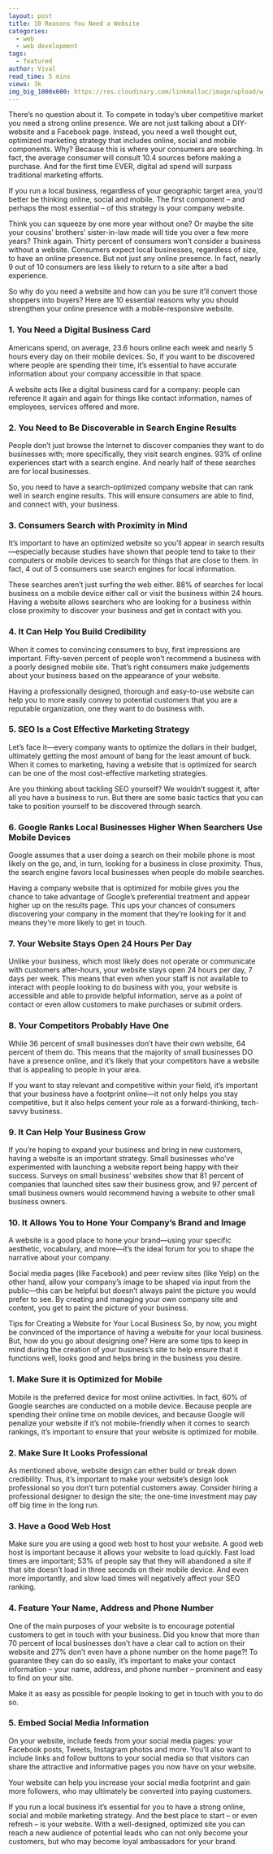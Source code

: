 ```yaml
---
layout: post
title: 10 Reasons You Need a Website
categories:
  - web
  - web development
tags:
  - featured
author: Vival
read_time: 5 mins
views: 3k
img_big_1000x600: https://res.cloudinary.com/linkmalloc/image/upload/w_1000,h_600,c_fit/v1610507662/website1.png
---
```


There’s no question about it. To compete in today’s uber competitive market you need a strong online presence. We are not just talking about a DIY-website and a Facebook page. Instead, you need a well thought out, optimized marketing strategy that includes online, social and mobile components. Why? Because this is where your consumers are searching. In fact, the average consumer will consult 10.4 sources before making a purchase. And for the first time EVER, digital ad spend will surpass traditional marketing efforts.

If you run a local business, regardless of your geographic target area, you’d better be thinking online, social and mobile. The first component – and perhaps the most essential – of this strategy is your company website.

Think you can squeeze by one more year without one? Or maybe the site your cousins’ brothers’ sister-in-law made will tide you over a few more years? Think again. Thirty percent of consumers won’t consider a business without a website. Consumers expect local businesses, regardless of size, to have an online presence. But not just any online presence. In fact, nearly 9 out of 10 consumers are less likely to return to a site after a bad experience.

So why do you need a website and how can you be sure it’ll convert those shoppers into buyers? Here are 10 essential reasons why you should strengthen your online presence with a mobile-responsive website.

### 1. You Need a Digital Business Card
Americans spend, on average, 23.6 hours online each week and nearly 5 hours every day on their mobile devices. So, if you want to be discovered where people are spending their time, it’s essential to have accurate information about your company accessible in that space.

A website acts like a digital business card for a company: people can reference it again and again for things like contact information, names of employees, services offered and more.

### 2. You Need to Be Discoverable in Search Engine Results
People don’t just browse the Internet to discover companies they want to do businesses with; more specifically, they visit search engines. 93% of online experiences start with a search engine. And nearly half of these searches are for local businesses.

So, you need to have a search-optimized company website that can rank well in search engine results. This will ensure consumers are able to find, and connect with, your business.

### 3. Consumers Search with Proximity in Mind
It’s important to have an optimized website so you’ll appear in search results—especially because studies have shown that people tend to take to their computers or mobile devices to search for things that are close to them. In fact, 4 out of 5 consumers use search engines for local information.

These searches aren’t just surfing the web either. 88% of searches for local business on a mobile device either call or visit the business within 24 hours. Having a website allows searchers who are looking for a business within close proximity to discover your business and get in contact with you.

### 4. It Can Help You Build Credibility
When it comes to convincing consumers to buy, first impressions are important. Fifty-seven percent of people won’t recommend a business with a poorly designed mobile site. That’s right consumers make judgements about your business based on the appearance of your website.

Having a professionally designed, thorough and easy-to-use website can help you to more easily convey to potential customers that you are a reputable organization, one they want to do business with.

### 5. SEO Is a Cost Effective Marketing Strategy
Let’s face it—every company wants to optimize the dollars in their budget, ultimately getting the most amount of bang for the least amount of buck. When it comes to marketing, having a website that is optimized for search can be one of the most cost-effective marketing strategies.

Are you thinking about tackling SEO yourself? We wouldn’t suggest it, after all you have a business to run. But there are some basic tactics that you can take to position yourself to be discovered through search.

### 6. Google Ranks Local Businesses Higher When Searchers Use Mobile Devices
Google assumes that a user doing a search on their mobile phone is most likely on the go, and, in turn, looking for a business in close proximity. Thus, the search engine favors local businesses when people do mobile searches.

Having a company website that is optimized for mobile gives you the chance to take advantage of Google’s preferential treatment and appear higher up on the results page. This ups your chances of consumers discovering your company in the moment that they’re looking for it and means they’re more likely to get in touch.

### 7. Your Website Stays Open 24 Hours Per Day
Unlike your business, which most likely does not operate or communicate with customers after-hours, your website stays open 24 hours per day, 7 days per week. This means that even when your staff is not available to interact with people looking to do business with you, your website is accessible and able to provide helpful information, serve as a point of contact or even allow customers to make purchases or submit orders.

### 8. Your Competitors Probably Have One
While 36 percent of small businesses don’t have their own website, 64 percent of them do. This means that the majority of small businesses DO have a presence online, and it’s likely that your competitors have a website that is appealing to people in your area.

If you want to stay relevant and competitive within your field, it’s important that your business have a footprint online—it not only helps you stay competitive, but it also helps cement your role as a forward-thinking, tech-savvy business.

### 9. It Can Help Your Business Grow
If you’re hoping to expand your business and bring in new customers, having a website is an important strategy. Small businesses who’ve experimented with launching a website report being happy with their success. Surveys on small business’ websites show that 81 percent of companies that launched sites saw their business grow, and 97 percent of small business owners would recommend having a website to other small business owners.

### 10. It Allows You to Hone Your Company’s Brand and Image
A website is a good place to hone your brand—using your specific aesthetic, vocabulary, and more—it’s the ideal forum for you to shape the narrative about your company.

Social media pages (like Facebook) and peer review sites (like Yelp) on the other hand, allow your company’s image to be shaped via input from the public—this can be helpful but doesn’t always paint the picture you would prefer to see. By creating and managing your own company site and content, you get to paint the picture of your business.

Tips for Creating a Website for Your Local Business
So, by now, you might be convinced of the importance of having a website for your local business. But, how do you go about designing one? Here are some tips to keep in mind during the creation of your business’s site to help ensure that it functions well, looks good and helps bring in the business you desire.

### 1. Make Sure it is Optimized for Mobile
Mobile is the preferred device for most online activities. In fact, 60% of Google searches are conducted on a mobile device. Because people are spending their online time on mobile devices, and because Google will penalize your website if it’s not mobile-friendly when it comes to search rankings, it’s important to ensure that your website is optimized for mobile.

### 2. Make Sure It Looks Professional
As mentioned above, website design can either build or break down credibility. Thus, it’s important to make your website’s design look professional so you don’t turn potential customers away. Consider hiring a professional designer to design the site; the one-time investment may pay off big time in the long run.

### 3. Have a Good Web Host
Make sure you are using a good web host to host your website. A good web host is important because it allows your website to load quickly. Fast load times are important; 53% of people say that they will abandoned a site if that site doesn’t load in three seconds on their mobile device. And even more importantly, and slow load times will negatively affect your SEO ranking.

### 4. Feature Your Name, Address and Phone Number
One of the main purposes of your website is to encourage potential customers to get in touch with your business. Did you know that more than 70 percent of local businesses don’t have a clear call to action on their website and 27% don’t even have a phone number on the home page?! To guarantee they can do so easily, it’s important to make your contact information – your name, address, and phone number – prominent and easy to find on your site.

Make it as easy as possible for people looking to get in touch with you to do so.

### 5. Embed Social Media Information
On your website, include feeds from your social media pages: your Facebook posts, Tweets, Instagram photos and more. You’ll also want to include links and follow buttons to your social media so that visitors can share the attractive and informative pages you now have on your website.

Your website can help you increase your social media footprint and gain more followers, who may ultimately be converted into paying customers.

If you run a local business it’s essential for you to have a strong online, social and mobile marketing strategy. And the best place to start – or even refresh – is your website. With a well-designed, optimized site you can reach a new audience of potential leads who can not only become your customers, but who may become loyal ambassadors for your brand.